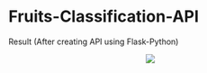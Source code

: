 # Fruits-Classification-API

Result (After creating API using Flask-Python)

<p align = "center">
  <img src = "https://user-images.githubusercontent.com/51883796/108173687-066bdb00-7131-11eb-9682-addccb4c15c0.png">
</p>
